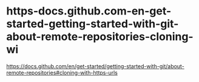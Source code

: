 # https-docs.github.com-en-get-started-getting-started-with-git-about-remote-repositories-cloning-wi
https://docs.github.com/en/get-started/getting-started-with-git/about-remote-repositories#cloning-with-https-urls
